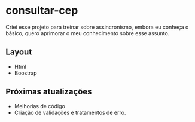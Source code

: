 # consultar-cep

Criei esse projeto para treinar sobre assincronismo, embora eu conheça o básico, quero aprimorar o meu conhecimento sobre esse assunto.

## Layout

- Html
- Boostrap

## Próximas atualizações

- Melhorias de código
- Criação de validações e tratamentos de erro.
